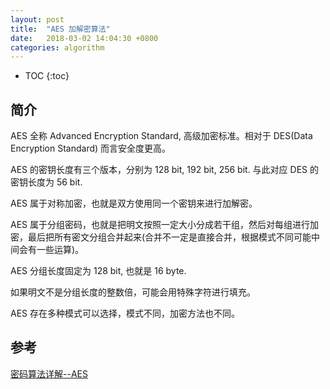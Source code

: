 ```yaml
---
layout: post
title:  "AES 加解密算法"
date:   2018-03-02 14:04:30 +0800
categories: algorithm
---
```


* TOC
{:toc}

## 简介

AES 全称 Advanced Encryption Standard, 高级加密标准。相对于 DES(Data Encryption Standard) 而言安全度更高。

AES 的密钥长度有三个版本，分别为 128 bit, 192 bit, 256 bit. 与此对应 DES 的密钥长度为 56 bit.

AES 属于对称加密，也就是双方使用同一个密钥来进行加解密。

AES 属于分组密码，也就是把明文按照一定大小分成若干组，然后对每组进行加密，最后把所有密文分组合并起来(合并不一定是直接合并，根据模式不同可能中间会有一些运算)。

AES 分组长度固定为 128 bit, 也就是 16 byte.

如果明文不是分组长度的整数倍，可能会用特殊字符进行填充。

AES 存在多种模式可以选择，模式不同，加密方法也不同。


## 参考
[密码算法详解--AES](https://www.cnblogs.com/luop/p/4334160.html)
